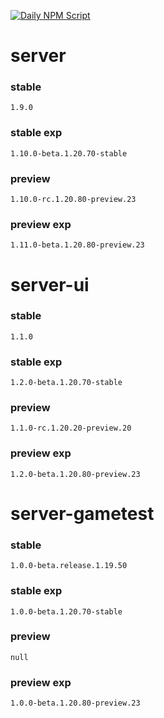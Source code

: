 [![Daily NPM Script](https://github.com/WavePlayz/minecraft-npms-auto/actions/workflows/fetch.yml/badge.svg)](https://github.com/WavePlayz/minecraft-npms-auto/actions/workflows/fetch.yml)
# server
### stable
```
1.9.0
```
### stable exp
```
1.10.0-beta.1.20.70-stable
```
### preview
```
1.10.0-rc.1.20.80-preview.23
```
### preview exp
```
1.11.0-beta.1.20.80-preview.23
```


# server-ui
### stable
```
1.1.0
```
### stable exp
```
1.2.0-beta.1.20.70-stable
```
### preview
```
1.1.0-rc.1.20.20-preview.20
```
### preview exp
```
1.2.0-beta.1.20.80-preview.23
```


# server-gametest
### stable
```
1.0.0-beta.release.1.19.50
```
### stable exp
```
1.0.0-beta.1.20.70-stable
```
### preview
```
null
```
### preview exp
```
1.0.0-beta.1.20.80-preview.23
```


